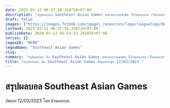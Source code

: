 ```yaml
---
date: 2023-03-12 06:37:50.350720+07:00
description: "สรุปผลบอล Southeast Asian Games หลังจบการแข่งขัน ที่บ้านผลบอล เว็บเผยแพร่ข้อมูลการแข่งขันฟุตบอลที่เชื่อถือได้ และ อัพเดทไวที่สุด"
draft: false
images: ["https://images.fotmob.com/image\_resources/logo/leaguelogo/9690.png"]
lastmod: 2023-03-12 06:37:50.350720+07:00
publishDate: 2020-01-12 05:54:23.291856+07:00
series: []
legeaID: "9690"
legeaName: "Southeast Asian Games"
slug: ''
summary: "สรุปผลบอล ลีก Southeast Asian Games หลังจบการแข่งขัน ที่บ้านผลบอล เว็บเผยแพร่ข้อมูลการแข่งขันฟุตบอลที่เชื่อถือได้ และ อัพเดทไวที่สุด"
title: "สรุปผลบอล ลีก Southeast Asian Games อัพเดทล่าสุด 12/03/2023 "
---
```


# สรุปผลบอล Southeast Asian Games
อัพเดท 12/03/2023 โดย บ้านผลบอล

